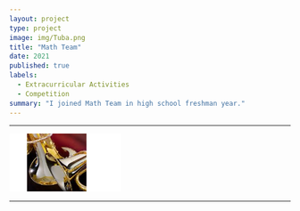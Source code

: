 ```yaml
---
layout: project
type: project
image: img/Tuba.png
title: "Math Team"
date: 2021
published: true
labels:
  - Extracurricular Activities
  - Competition
summary: "I joined Math Team in high school freshman year."
---
```


<hr>
<img width="200px" 
     class="rounded float-start pe-4" 
     src="../img/Tuba.png" >



	
<hr>
